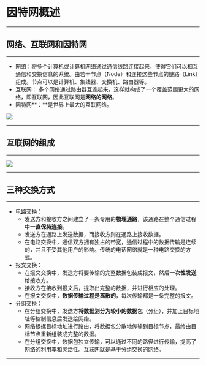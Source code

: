 

# 因特网概述

****

## 网络、互联网和因特网

****

- 网络：将多个计算机或计算机网络通过通信线路连接起来，使得它们可以相互通信和交换信息的系统。由若干节点（Node）和连接这些节点的链路（Link）组成。节点可以是计算机、集线器、交换机、路由器等。
- 互联网： 多个网络通过路由器互连起来，这样就构成了一个覆盖范围更大的网络，即互联网，因此互联网是**网络的网络**。
- 因特网**：**是世界上最大的互联网络。

![](https://image.itbaima.net/images/40/image-20230629211700312.png)

****

## 互联网的组成

****

![](https://image.itbaima.net/images/40/image-20230629221360973.png)

****

## 三种交换方式

****

* 电路交换：
  * 发送方和接收方之间建立了一条专用的**物理通路**，该通路在整个通信过程中**一直保持连接**。
  * 发送方在通路上发送数据，而接收方则在通路上接收数据。
  * 在电路交换中，通信双方拥有独占的带宽，通信过程中的数据传输是连续的，并且不受其他用户的影响。传统的电话网络就是一种电路交换的方式。
* 报文交换：
  * 在报文交换中，发送方将要传输的完整数据包装成报文，然后**一次性发送**给接收方。
  * 接收方在接收到报文后，提取出完整的数据，并进行相应的处理。
  * 在报文交换中，**数据传输过程是离散的**，每次传输都是一条完整的报文。
* 分组交换：
  * 在分组交换中，发送方**将数据划分为较小的数据包**（分组），并加上目标地址等控制信息后发送给网络。
  * 网络根据目标地址进行路由，将数据包分散地传输到目标节点，最终由目标节点重新组装成完整的数据。
  * 在分组交换中，数据包独立传输，可以通过不同的路径进行传输，提高了网络的利用率和灵活性。互联网就是基于分组交换的网络。

****



